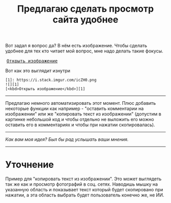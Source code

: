 ﻿---
title: "Предлагаю сделать просмотр сайта удобнее"
se.owner.user_id: 324730
se.owner.display_name: "Арман"
se.owner.link: "https://ru.meta.stackoverflow.com/users/324730/%d0%90%d1%80%d0%bc%d0%b0%d0%bd"
se.link: "https://ru.meta.stackoverflow.com/questions/10184/%d0%9f%d1%80%d0%b5%d0%b4%d0%bb%d0%b0%d0%b3%d0%b0%d1%8e-%d1%81%d0%b4%d0%b5%d0%bb%d0%b0%d1%82%d1%8c-%d0%bf%d1%80%d0%be%d1%81%d0%bc%d0%be%d1%82%d1%80-%d1%81%d0%b0%d0%b9%d1%82%d0%b0-%d1%83%d0%b4%d0%be%d0%b1%d0%bd%d0%b5%d0%b5"
se.question_id: 10184
se.post_type: question
---
<p>Вот задал я вопрос да? В нём есть изображение. Чтобы сделать удобнее для тех кто читает мой вопрос, мне надо делать такие фокусы.</p>

<p><img src="https://i.stack.imgur.com/icZH0.png" alt="">
<a href="https://i.stack.imgur.com/icZH0.png" rel="nofollow noreferrer"><kbd>Открыть изображение</kbd></a></p>

<p>Вот как это выглядит изнутри</p>

<pre><code>[1]: https://i.stack.imgur.com/icZH0.png
![][1]
[&lt;kbd&gt;Открыть изображение&lt;/kbd&gt;][1]
</code></pre>

<hr>

<p>Предлагаю немного автоматизировать этот момент. Плюс добавить некоторые функции как например - "оставить комментарии на изображении" или же "копировать текст из изображении" (допустим в картинке небольшой код и чтобы отдельно не выложить его можно оставить его в комментариях и чтобы при нажатии скопировалась).</p>

<hr>

<p><em>Как вам моя идея? Был бы рад услышать ваши мнения.</em></p>

<hr>

<h1>Уточнение</h1>

<p>Пример для "копировать текст из изображении". Это может выглядеть так же как и просмотр фотографий в соц. сетях. Наводишь мышку на указанную область и показывает текст который будет скопировано при нажатии, а эта область выбрать будет пользователь конечно же, не ИИ.</p>

<p><img src="https://i.stack.imgur.com/TzIF1.png" alt=""></p>
